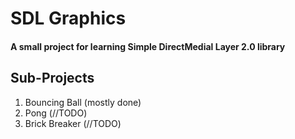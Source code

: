 SDL Graphics
============

#### A small project for learning Simple DirectMedial Layer 2.0 library

Sub-Projects
------------

1. Bouncing Ball (mostly done)
2. Pong (//TODO)
3. Brick Breaker (//TODO)